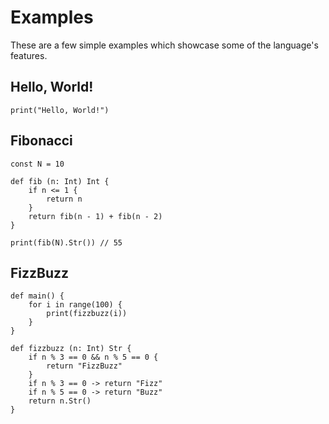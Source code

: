 # Examples

These are a few simple examples which showcase some of the language's features.

## Hello, World!

```oxynium
print("Hello, World!")
```

## Fibonacci

```oxynium
const N = 10

def fib (n: Int) Int {
    if n <= 1 {
        return n
    }
    return fib(n - 1) + fib(n - 2)
}

print(fib(N).Str()) // 55
```

## FizzBuzz

```oxynium
def main() {
	for i in range(100) {
		print(fizzbuzz(i))
	}
}

def fizzbuzz (n: Int) Str {
    if n % 3 == 0 && n % 5 == 0 {
        return "FizzBuzz"
    }
    if n % 3 == 0 -> return "Fizz"
    if n % 5 == 0 -> return "Buzz"
    return n.Str()
}
```
